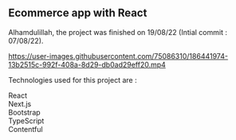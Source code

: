## Ecommerce app with React

Alhamdulillah, the project was finished on 19/08/22 (Intial commit : 07/08/22). 
<br />


https://user-images.githubusercontent.com/75086310/186441974-13b2515c-992f-408a-8d29-db0ad29eff20.mp4


Technologies used for this project are :

React <br />
Next.js <br />
Bootstrap <br />
TypeScript <br />
Contentful <br />


